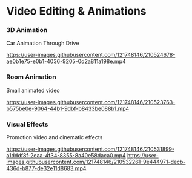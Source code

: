 # Video Editing & Animations
### 3D Animation
Car Animation Through Drive

https://user-images.githubusercontent.com/121748146/210524678-ae0b1e75-e0b1-4036-9205-0d2a811a198e.mp4

### Room Animation
Small animated video

https://user-images.githubusercontent.com/121748146/210523763-b575be0e-9064-44b1-9dbf-b8433be088b1.mp4

### Visual Effects 
Promotion video and cinematic effects 

https://user-images.githubusercontent.com/121748146/210531899-a1dddf8f-2eaa-4f34-8355-8a40e58daca0.mp4
https://user-images.githubusercontent.com/121748146/210532261-9e444971-decb-436d-b877-de32e11d8683.mp4
